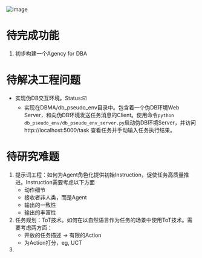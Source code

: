 ![image](https://github.com/dcstrange/DBMA/assets/19701927/732a9a44-767a-4d69-88e0-d8ce7ada3286)

# 待完成功能
1. 初步构建一个Agency for DBA

# 待解决工程问题
- 实现伪DB交互环境。Status:☑️
   - 实现在DBMA/db_pseudo_env目录中。包含着一个伪DB环境Web Server，和向伪DB环境发送任务消息的Client。使用命令`python db_pseudo_env/db_pseudu_env_server.py`启动伪DB环境Server，并访问 http://localhost:5000/task 查看任务并手动输入任务执行结果。

# 待研究难题
1. 提示词工程：如何为Agent角色化提供初始Instruction，促使任务高质量推进。Instruction需要考虑以下方面
   - 动作细节
   - 接收者非人类，而是Agent
   - 输出的一致性
   - 输出的丰富性
2. 任务规划：ToT技术。如何在以自然语言作为任务的场景中使用ToT技术。需要考虑两方面：
   - 开放的任务描述 → 有限的Action
   - 为Action打分，eg, UCT
3. 


